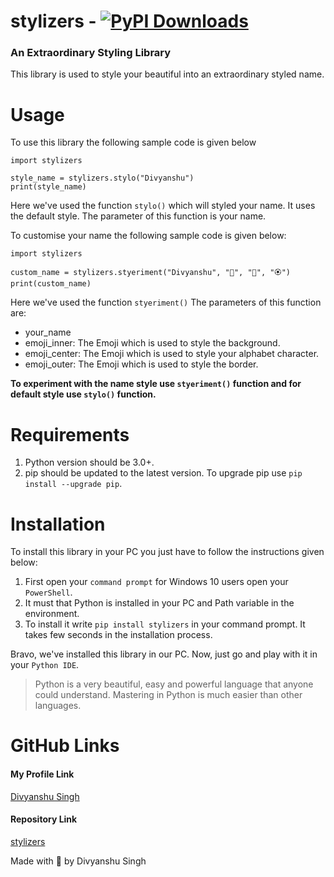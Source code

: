 # stylizers - [![PyPI Downloads](https://static.pepy.tech/badge/stylizers)](https://pepy.tech/projects/stylizers)

### An Extraordinary Styling Library

This library is used to style your beautiful into an extraordinary styled name.

# Usage

To use this library the following sample code is given below

```
import stylizers

style_name = stylizers.stylo("Divyanshu")
print(style_name)
```

Here we've used the function `stylo()` which will styled your name.
It uses the default style. The parameter of this function is your name.

To customise your name the following sample code is given below:

```
import stylizers

custom_name = stylizers.styeriment("Divyanshu", "🐍", "🐯", "🏵️")
print(custom_name)
```

Here we've used the function `styeriment()`
The parameters of this function are:
* your_name
* emoji_inner: The Emoji which is used to style the background.
* emoji_center: The Emoji which is used to style your alphabet character.
* emoji_outer: The Emoji which is used to style the border.

**To experiment with the name style use `styeriment()` function and for default style use `stylo()` function.**

# Requirements

1. Python version should be 3.0+.
2. pip should be updated to the latest version. To upgrade pip use `pip install --upgrade pip`.

# Installation

To install this library in your PC you just have to follow the instructions given below:

1. First open your `command prompt` for Windows 10 users open your `PowerShell`.
2. It must that Python is installed in your PC and Path variable in the environment.
3. To install it write `pip install stylizers` in your command prompt. It takes few seconds in the installation process.

Bravo, we've installed this library in our PC.
Now, just go and play with it in your `Python IDE`.

> Python is a very beautiful, easy and powerful language that anyone could understand.
> Mastering in Python is much easier than other languages.

# GitHub Links

#### My Profile Link
[Divyanshu Singh](https://github.com/DivyanshuSingh96)

#### Repository Link
[stylizers](https://github.com/DivyanshuSingh96/stylizers)

Made with 🐍 by Divyanshu Singh
